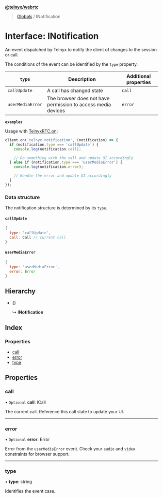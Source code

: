 **[@telnyx/webrtc](../README.md)**

> [Globals](../README.md) / INotification

# Interface: INotification

An event dispatched by Telnyx to notify the client of changes to the session or call.

The conditions of the event can be identified by the `type` property.

| `type` | Description | Additional properties |
|---|---|---|
| `callUpdate` | A call has changed state | `call` |
| `userMediaError` | The browser does not have permission to access media devices | `error` |

**`examples`** 

Usage with [TelnyxRTC.on](../classes/telnyxrtc.md#on):
```js
client.on('telnyx.notification', (notification) => {
  if (notification.type === 'callUpdate') {
    console.log(notification.call);

    // Do something with the call and update UI accordingly
  } else if (notification.type === 'userMediaError') {
    console.log(notification.error);

    // Handle the error and update UI accordingly
  }
});
```

### Data structure

The notification structure is determined by its `type`.

#### `callUpdate`

```js
{
  type: 'callUpdate',
  call: Call // current call
}
```

#### `userMediaError`

```js
{
  type: 'userMediaError',
  error: Error
}
```

## Hierarchy

* {}

  ↳ **INotification**

## Index

### Properties

* [call](inotification.md#call)
* [error](inotification.md#error)
* [type](inotification.md#type)

## Properties

### call

• `Optional` **call**: ICall

The current call. Reference this call state to update your UI.

___

### error

• `Optional` **error**: Error

Error from the `userMediaError` event.
Check your `audio` and `video` constraints for browser support.

___

### type

•  **type**: string

Identifies the event case.

